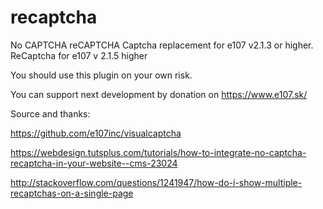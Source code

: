 # recaptcha
No CAPTCHA reCAPTCHA  Captcha replacement for e107 v2.1.3 or higher. ReCaptcha for e107 v 2.1.5 higher

You should use this plugin on your own risk.

You can support next development by donation on https://www.e107.sk/

Source and thanks:

https://github.com/e107inc/visualcaptcha
 
https://webdesign.tutsplus.com/tutorials/how-to-integrate-no-captcha-recaptcha-in-your-website--cms-23024

http://stackoverflow.com/questions/1241947/how-do-i-show-multiple-recaptchas-on-a-single-page